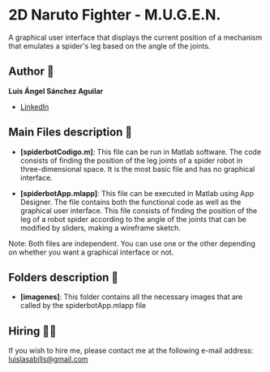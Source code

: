 # 2D Naruto Fighter - M.U.G.E.N.
A graphical user interface that displays the current position of a mechanism that emulates a spider's leg based on the angle of the joints. 

## Author 👤
**Luis Ángel Sánchez Aguilar**

* [LinkedIn](https://www.linkedin.com/in/sanchezluismachinelearning/)

## Main Files description 📘

* **[spiderbotCodigo.m]**: This file can be run in Matlab software. The code consists of finding the position of the leg joints of a spider robot in three-dimensional space. It is the most basic file and has no graphical interface.  

* **[spiderbotApp.mlapp]**: This file can be executed in Matlab using App Designer. The file contains both the functional code as well as the graphical user interface. This file consists of finding the position of the leg of a robot spider according to the angle of the joints that can be modified by sliders, making a wireframe sketch.

Note: Both files are independent. You can use one or the other depending on whether you want a graphical interface or not.


## Folders description 📁

* **[imagenes]**: This folder contains all the necessary images that are called by the spiderbotApp.mlapp file

## Hiring 🤝🏿

If you wish to hire me, please contact me at the following e-mail address: luislasabills@gmail.com
